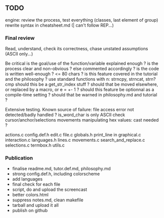 ## TODO

engine:
    review the process, test everything (classes, last element of group)
    rewrite syntax in cheatsheet.md (| can't follow REP...)


### Final review

Read, understand, check its correctness, chase unstated assumptions (ASCII only...)

Be critical
    is the goal/use of the function/variable explained enough ?
    is the process clear and non-obvious ? else commented accordingly ?
    is the code is written well-enough ? <= 80 chars ?
    is this feature covered in the tutorial and the philosophy ?
    use standard functions with n: strncpy, strncat, strn?cmp
    should this be a get_str_index stuff ?
    should that be moved elsewhere, or replaced by a macro, or e = +- 1 ?
    should this feature be optionnal as a compile-time setting ?
    should that be warned in philosophy.md and tutorial ?

Extensive testing. Known source of failure:
    file access error not detected/badly handled ?
    is_word_char is only ASCII
    check cursor/anchor/selections movements
    manipulating hex values: cast needed ?

actions.c
config.def.h
edit.c
file.c
globals.h
print_line in graphical.c
interaction.c
languages.h
lines.c
movements.c
search_and_replace.c
selections.c
termbox.h
utils.c

### Publication

* finalise readme.md, tutor.def.md, philosophy.md
* strong config.def.h, including colorscheme
* add languages
* final check for each file
* script, do and upload the screencast
* better colors.html
* suppress notes.md, clean makefile
* tarball and upload it all
* publish on github
